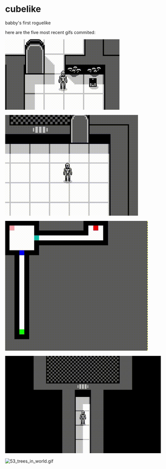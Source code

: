 # cubelike
babby's first roguelike 

here are the five most recent gifs commited:

![57_wall_mushrooms.gif](gifs/57_wall_mushrooms.gif?raw=true "57_wall_mushrooms")

![56_floaty_text.gif](gifs/56_floaty_text.gif?raw=true "56_floaty_text")

![55_levels_as_pngs.gif](gifs/55_levels_as_pngs.gif?raw=true "55_levels_as_pngs")

![54_cave_horror_lair.gif](gifs/54_cave_horror_lair.gif?raw=true "54_cave_horror_lair")

![53_trees_in_world.gif](gifs/53_trees_in_world.gif?raw=true "53_trees_in_world")

